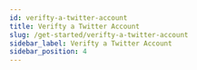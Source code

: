 ```yaml
---
id: verifty-a-twitter-account
title: Verifty a Twitter Account
slug: /get-started/verifty-a-twitter-account
sidebar_label: Verifty a Twitter Account
sidebar_position: 4
---
```

